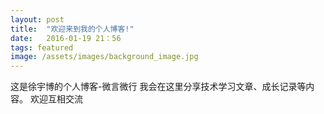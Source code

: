 ```yaml
---
layout: post
title:  "欢迎来到我的个人博客!"
date:   2016-01-19 21：56
tags: featured
image: /assets/images/background_image.jpg
---
```

这是徐宇博的个人博客-微言微行
我会在这里分享技术学习文章、成长记录等内容。
欢迎互相交流




